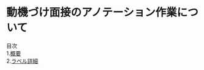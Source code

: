 # 動機づけ面接のアノテーション作業について
目次  
1.[概要]()  
2.[ラベル詳細](https://github.com/Ryutaro-1104/motivational-interviewing-manual/blob/main/Lavel-manual.md "Lavel-manual")  
